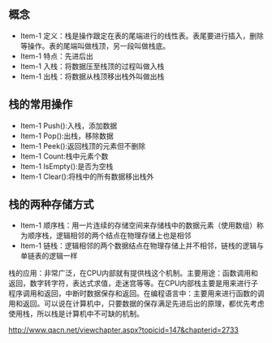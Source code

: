 ## 概念
- Item-1 定义：栈是操作跟定在表的尾端进行的线性表。表尾要进行插入，删除等操作。表的尾端叫做栈顶，另一段叫做栈底。
- Item-1 特点：先进后出
- Item-1 入栈：将数据压至栈顶的过程叫做入栈
- Item-1 出栈：将数据从栈顶移出栈外叫做出栈
## 栈的常用操作
- Item-1 Push():入栈，添加数据
- Item-1 Pop():出栈，移除数据
- Item-1 Peek():返回栈顶的元素但不删除
- Item-1 Count:栈中元素个数
- Item-1 IsEmpty():是否为空栈
- Item-1 Clear():将栈中的所有数据移出栈外
## 栈的两种存储方式
- Item-1 顺序栈：用一片连续的存储空间来存储栈中的数据元素（使用数组）称为顺序栈，逻辑相邻的两个结点在物理存储上也是相邻
- Item-1 链栈：逻辑相邻的两个数据结点在物理存储上并不相邻，链栈的逻辑与单链表的逻辑一样

栈的应用：非常广泛，在CPU内部就有提供栈这个机制。主要用途：函数调用和返回，数字转字符，表达式求值，走迷宫等等。在CPU内部栈主要是用来进行子程序调用和返回，中断时数据保存和返回。在编程语言中：主要用来进行函数的调用和返回。可以说在计算机中，只要数据的保存满足先进后出的原理，都优先考虑使用栈，所以栈是计算机中不可缺的机制。

<http://www.qacn.net/viewchapter.aspx?topicid=147&chapterid=2733>